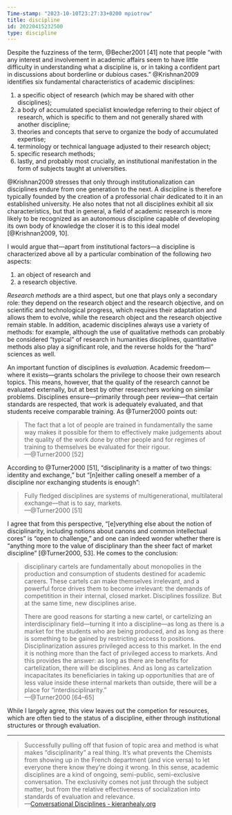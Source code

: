 ```yaml
---
Time-stamp: "2023-10-10T23:27:33+0200 mpiotrow"
title: discipline
id: 20220415232500
type: discipline
---
```


Despite the fuzziness of the term, @Becher2001 [41] note that people “with any interest and involvement in academic affairs seem to have little difficulty in understanding what a discipline is, or in taking a confident part in discussions about borderline or dubious cases.”  @Krishnan2009 identifies six fundamental characteristics of academic disciplines:

1. a specific object of research (which may be shared with other disciplines);
2. a body of accumulated specialist knowledge referring to their object of research, which is specific to them and not generally shared with another discipline;
3. theories and concepts that serve to organize the body of accumulated expertise;
4. terminology or technical language adjusted to their research object;
5. specific research methods;
6. lastly, and probably most crucially, an institutional manifestation in the form of subjects taught at universities.

@Krishnan2009 stresses that only through institutionalization can disciplines endure from one generation to the next.  A discipline is therefore typically founded by the creation of a professorial chair dedicated to it in an established university.  He also notes that not all disciplines exhibit all six characteristics, but that in general, a field of academic research is more likely to be recognized as an autonomous discipline capable of developing its own body of knowledge the closer it is to this ideal model [@Krishnan2009, 10].

I would argue that—apart from institutional factors—a discipline is characterized above all by a particular combination of the following *two* aspects:

1. an object of research and
2. a research objective.

*Research methods* are a third aspect, but one that plays only a secondary role: they depend on the research object and the research objective, and on scientific and technological progress, which requires their adaptation and allows them to evolve, while the research object and the research objective remain stable.  In addition, academic disciplines always use a variety of methods: for example, although the use of qualitative methods can probably be considered “typical” of research in humanities disciplines, quantitative methods also play a significant role, and the reverse holds for the “hard” sciences as well.

An important function of disciplines is *evaluation*.  Academic freedom—where it exists—grants scholars the privilege to choose their own research topics.  This means, however, that the quality of the research cannot be evaluated externally, but at best by other researchers working on similar problems.  Disciplines ensure—primarily through peer review—that certain standards are respected, that work is adequately evaluated, and that students receive comparable training.  As @Turner2000 points out:

> The fact that a lot of people are trained in fundamentally the same way makes it possible for them to effectively make judgements about the quality of the work done by other people and for regimes of training to themselves be evaluated for their rigour.  
—@Turner2000 [52]

According to @Turner2000 [51], “disciplinarity is a matter of two things: identity and exchange,” but “[n]either calling oneself a member of a discipline nor exchanging students is enough”:

> Fully fledged disciplines are systems of multigenerational, multilateral exchange—that is to say, markets.  
—@Turner2000 [51]

I agree that from this perspective, “[e]verything else about the notion of disciplinarity, including notions about canons and common intellectual cores” is “open to challenge,” and one can indeed wonder whether there is “anything more to the value of disciplinary than the sheer fact of market discipline” [@Turner2000, 53].  He comes to the conclusion:

> disciplinary cartels are fundamentally about monopolies in the production and consumption of students destined for academic careers.  These cartels can make themselves irrelevant, and a powerful force drives them to become irrelevant: the demands of competitition in their internal, closed market.  Disciplines fossilize.  But at the same time, new disciplines arise.
>
> There are good reasons for starting a new cartel, or cartelizing an interdisciplinary field—turning it into a discipline—as long as there is a market for the students who are being produced, and as long as there is something to be gained by restricting access to positions.  Disciplinarization assures privileged access to this market.  In the end it is nothing more than the fact of privileged access to markets.  And this provides the answer: as long as there are benefits for cartelization, there will be disciplines.  And as long as cartelization incapacitates its  beneficiaries in taking up opportunities that are of less value inside these internal markets than outside, there will be a place for “interdisciplinarity.”  
—@Turner2000 [64–65]

While I largely agree, this view leaves out the competion for resources, which are often tied to the status of a discipline, either through institutional structures or through evaluation.

----

> Successfully pulling off that fusion of topic area and method is what makes “disciplinarity” a real thing. It’s what prevents the Chemists from showing up in the French department (and vice versa) to let everyone there know they’re doing it wrong. In this sense, academic disciplines are a kind of ongoing, semi-public, semi-exclusive conversation. The exclusivity comes not just through the subject matter, but from the relative effectiveness of socialization into standards of evaluation and relevance.  
—[Conversational Disciplines - kieranhealy.org](https://kieranhealy.org/blog/archives/2018/05/31/conversational-disciplines/)
